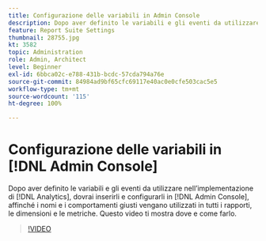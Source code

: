 ```yaml
---
title: Configurazione delle variabili in Admin Console
description: Dopo aver definito le variabili e gli eventi da utilizzare nell’implementazione di Analytics, dovrai inserirli e configurarli in Admin Console, affinché i nomi e i comportamenti giusti vengano utilizzati in tutti i rapporti, le dimensioni e le metriche. Questo video ti mostra dove e come farlo.
feature: Report Suite Settings
thumbnail: 28755.jpg
kt: 3582
topic: Administration
role: Admin, Architect
level: Beginner
exl-id: 6bbca02c-e788-431b-bcdc-57cda794a76e
source-git-commit: 84984ad9bf65cfc69117e40ac0e0cfe503cac5e5
workflow-type: tm+mt
source-wordcount: '115'
ht-degree: 100%

---
```


# Configurazione delle variabili in [!DNL Admin Console]

Dopo aver definito le variabili e gli eventi da utilizzare nell’implementazione di [!DNL Analytics], dovrai inserirli e configurarli in [!DNL Admin Console], affinché i nomi e i comportamenti giusti vengano utilizzati in tutti i rapporti, le dimensioni e le metriche. Questo video ti mostra dove e come farlo.

>[!VIDEO](https://video.tv.adobe.com/v/28755/?quality=12&learn=on)
